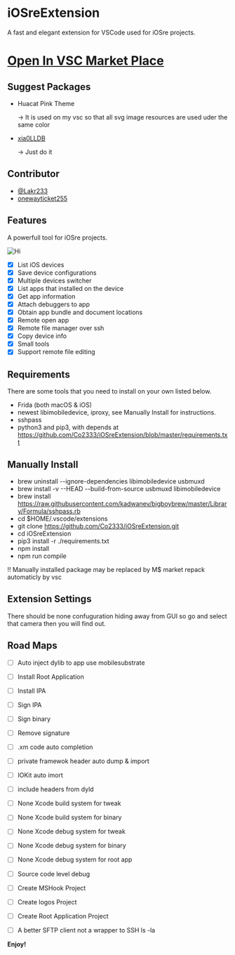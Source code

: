 # iOSreExtension

A fast and elegant extension for VSCode used for iOSre projects.

# [Open In VSC Market Place](https://marketplace.visualstudio.com/items?itemName=Lakr233.wikiqaqiosre)

## Suggest Packages

- Huacat Pink Theme

    -> It is used on my vsc so that all svg image resources are used uder the same color

- [xia0LLDB](https://github.com/4ch12dy/xia0LLDB)

    -> Just do it

## Contributor

- [@Lakr233](https://twitter.com/Lakr233)
- [onewayticket255](https://github.com/onewayticket255)

## Features

A powerfull tool for iOSre projects.

![Hi](https://github.com/Co2333/iOSreExtension/raw/master/images/main.png)

- [x] List iOS devices
- [x] Save device configurations
- [x] Multiple devices switcher
- [x] List apps that installed on the device
- [x] Get app information
- [x] Attach debuggers to app
- [x] Obtain app bundle and document locations
- [x] Remote open app
- [x] Remote file manager over ssh
- [x] Copy device info
- [x] Small tools 
- [x] Support remote file editing 

## Requirements

There are some tools that you need to install on your own listed below.
- Frida (both macOS & iOS)
- newest libimobiledevice, iproxy, see Manually Install for instructions.
- sshpass
- python3 and pip3, with depends at https://github.com/Co2333/iOSreExtension/blob/master/requirements.txt

## Manually Install

- brew uninstall --ignore-dependencies libimobiledevice usbmuxd
- brew install -v --HEAD --build-from-source usbmuxd libimobiledevice
- brew install https://raw.githubusercontent.com/kadwanev/bigboybrew/master/Library/Formula/sshpass.rb
- cd $HOME/.vscode/extensions
- git clone https://github.com/Co2333/iOSreExtension.git
- cd iOSreExtension
- pip3 install -r ./requirements.txt
- npm install
- npm run compile

!! Manually installed package may be replaced by M$ market repack automaticly by vsc

## Extension Settings

There should be none confuguration hiding away from GUI so go and select that camera then you will find out.

## Road Maps

- [ ] Auto inject dylib to app use mobilesubstrate 
- [ ] Install Root Application
- [ ] Install IPA
- [ ] Sign IPA
- [ ] Sign binary
- [ ] Remove signature

- [ ] .xm code auto completion
- [ ] private framewok header auto dump & import
- [ ] IOKit auto imort
- [ ] include headers from dyld

- [ ] None Xcode build system for tweak
- [ ] None Xcode build system for binary
- [ ] None Xcode debug system for tweak
- [ ] None Xcode debug system for binary
- [ ] None Xcode debug system for root app
- [ ] Source code level debug

- [ ] Create MSHook Project
- [ ] Create logos Project
- [ ] Create Root Application Project

- [ ] A better SFTP client not a wrapper to SSH ls -la

**Enjoy!**
